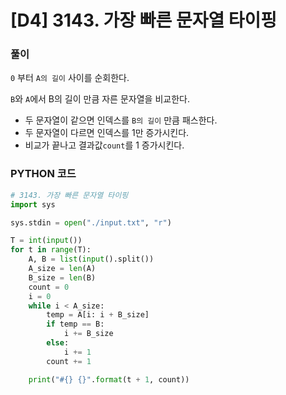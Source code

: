 # [D4] 3143. 가장 빠른 문자열 타이핑

### 풀이

`0` 부터 `A의 길이` 사이를 순회한다.

`B`와 `A`에서 B의 길이 만큼 자른 문자열을 비교한다.

- 두 문자열이 같으면 인덱스를 `B의 길이` 만큼 패스한다.
- 두 문자열이 다르면 인덱스를 1만 증가시킨다.
- 비교가 끝나고 결과값`count`를 1 증가시킨다. 

### PYTHON 코드

```python
# 3143. 가장 빠른 문자열 타이핑
import sys

sys.stdin = open("./input.txt", "r")

T = int(input())
for t in range(T):
    A, B = list(input().split())
    A_size = len(A)
    B_size = len(B)
    count = 0
    i = 0
    while i < A_size:
        temp = A[i: i + B_size]
        if temp == B:
            i += B_size
        else:
            i += 1
        count += 1

    print("#{} {}".format(t + 1, count))
```

